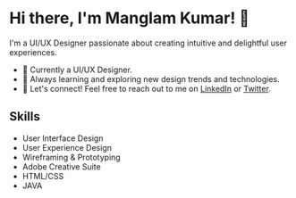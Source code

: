 # Hi there, I'm Manglam Kumar! 👋

I'm a UI/UX Designer passionate about creating intuitive and delightful user experiences.

- 💼 Currently a UI/UX Designer.
- 🌱 Always learning and exploring new design trends and technologies.
- 💬 Let's connect! Feel free to reach out to me on [LinkedIn](https://www.linkedin.com/in/ux-manglam/) or [Twitter](https://twitter.com/ux_manglam).

## Skills

- User Interface Design
- User Experience Design
- Wireframing & Prototyping
- Adobe Creative Suite
- HTML/CSS
- JAVA


<!---
Manglamkumar/Manglamkumar is a ✨ special ✨ repository because its `README.md` (this file) appears on your GitHub profile.
You can click the Preview link to take a look at your changes.
--->
